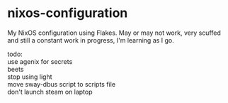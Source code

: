 # nixos-configuration
My NixOS configuration using Flakes. May or may not work, very scuffed and still a constant work in progress, I'm learning as I go. 

todo:<br> 
	use agenix for secrets<br>
	beets<br>
	stop using light<br>
	move sway-dbus script to scripts file<br>
	don't launch steam on laptop<br>
